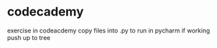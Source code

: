 # codecademy
exercise in codeacdemy 
copy files into .py to run in pycharm if working push up to tree 
